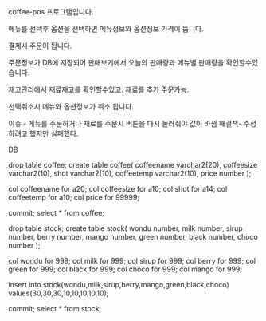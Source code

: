 coffee-pos 프로그램입니다.

메뉴를 선택후 옵션을 선택하면  메뉴정보와 옵션정보 가격이 뜹니다.

결제시  주문이 됩니다.

주문정보가 DB에 저장되어 판매보기에서 오늘의 판매량과 메뉴별 판매량을 확인할수있습니다.

재고관리에서 재료재고를 확인할수있고. 재료를 추가 주문가능.

선택취소시 메뉴와 옵션정보가 취소 됩니다.

이슈 - 메뉴를 주문하거나 재료를 주문시 버튼을 다시 눌러줘야 값이 바뀜
해결책- 수정하려고 했지만 실패했다.


DB

drop table coffee;
create table coffee(
coffeename varchar2(20),
coffeesize varchar2(10),
shot varchar2(10),
coffeetemp varchar2(10),
price number 
);
	

col coffeename for a20;
col coffeesize for a10;
col shot for a14;
col coffeetemp for a10;
col price for 99999;

commit;
select * from coffee;





drop table stock;
create table stock(
wondu number,
milk number,
sirup number,
berry number,
mango number,
green number,
black number,
choco number
);

col wondu for 999;
col milk for 999;
col sirup for 999;
col berry for 999;
col green for 999;
col black for 999;
col choco for 999;
col mango for 999;

insert into stock(wondu,milk,sirup,berry,mango,green,black,choco)
values(30,30,30,10,10,10,10,10);


commit;
select * from stock;